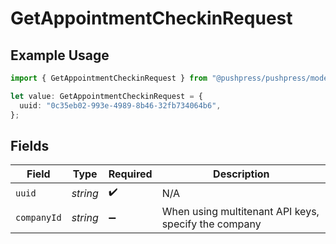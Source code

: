 # GetAppointmentCheckinRequest

## Example Usage

```typescript
import { GetAppointmentCheckinRequest } from "@pushpress/pushpress/models/operations";

let value: GetAppointmentCheckinRequest = {
  uuid: "0c35eb02-993e-4989-8b46-32fb734064b6",
};
```

## Fields

| Field                                                | Type                                                 | Required                                             | Description                                          |
| ---------------------------------------------------- | ---------------------------------------------------- | ---------------------------------------------------- | ---------------------------------------------------- |
| `uuid`                                               | *string*                                             | :heavy_check_mark:                                   | N/A                                                  |
| `companyId`                                          | *string*                                             | :heavy_minus_sign:                                   | When using multitenant API keys, specify the company |
